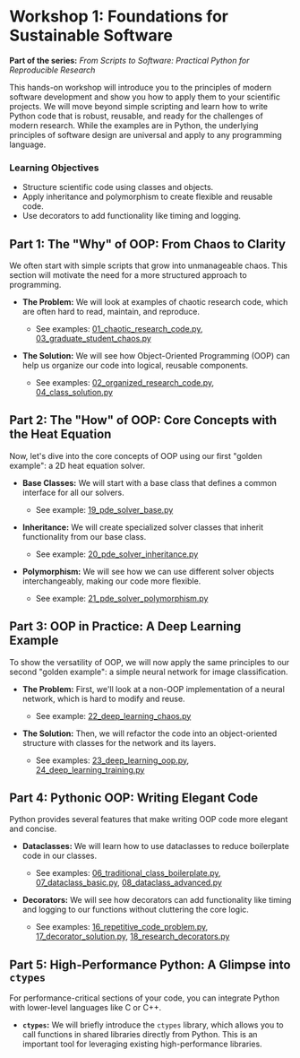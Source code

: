 
# Workshop 1: Foundations for Sustainable Software

**Part of the series:** *From Scripts to Software: Practical Python for Reproducible Research*

This hands-on workshop will introduce you to the principles of modern software development and show you how to apply them to your scientific projects. We will move beyond simple scripting and learn how to write Python code that is robust, reusable, and ready for the challenges of modern research. While the examples are in Python, the underlying principles of software design are universal and apply to any programming language.

### Learning Objectives

*   Structure scientific code using classes and objects.
*   Apply inheritance and polymorphism to create flexible and reusable code.
*   Use decorators to add functionality like timing and logging.

## Part 1: The "Why" of OOP: From Chaos to Clarity

We often start with simple scripts that grow into unmanageable chaos. This section will motivate the need for a more structured approach to programming.

*   **The Problem:** We will look at examples of chaotic research code, which are often hard to read, maintain, and reproduce.
    *   See examples: [01_chaotic_research_code.py](workshop-1-examples/01_chaotic_research_code.py), [03_graduate_student_chaos.py](workshop-1-examples/03_graduate_student_chaos.py)

*   **The Solution:** We will see how Object-Oriented Programming (OOP) can help us organize our code into logical, reusable components.
    *   See examples: [02_organized_research_code.py](workshop-1-examples/02_organized_research_code.py), [04_class_solution.py](workshop-1-examples/04_class_solution.py)

## Part 2: The "How" of OOP: Core Concepts with the Heat Equation

Now, let's dive into the core concepts of OOP using our first "golden example": a 2D heat equation solver.

*   **Base Classes:** We will start with a base class that defines a common interface for all our solvers.
    *   See example: [19_pde_solver_base.py](workshop-1-examples/19_pde_solver_base.py)

*   **Inheritance:** We will create specialized solver classes that inherit functionality from our base class.
    *   See example: [20_pde_solver_inheritance.py](workshop-1-examples/20_pde_solver_inheritance.py)

*   **Polymorphism:** We will see how we can use different solver objects interchangeably, making our code more flexible.
    *   See example: [21_pde_solver_polymorphism.py](workshop-1-examples/21_pde_solver_polymorphism.py)

## Part 3: OOP in Practice: A Deep Learning Example

To show the versatility of OOP, we will now apply the same principles to our second "golden example": a simple neural network for image classification.

*   **The Problem:** First, we'll look at a non-OOP implementation of a neural network, which is hard to modify and reuse.
    *   See example: [22_deep_learning_chaos.py](workshop-1-examples/22_deep_learning_chaos.py)

*   **The Solution:** Then, we will refactor the code into an object-oriented structure with classes for the network and its layers.
    *   See examples: [23_deep_learning_oop.py](workshop-1-examples/23_deep_learning_oop.py), [24_deep_learning_training.py](workshop-1-examples/24_deep_learning_training.py)

## Part 4: Pythonic OOP: Writing Elegant Code

Python provides several features that make writing OOP code more elegant and concise.

*   **Dataclasses:** We will learn how to use dataclasses to reduce boilerplate code in our classes.
    *   See examples: [06_traditional_class_boilerplate.py](workshop-1-examples/06_traditional_class_boilerplate.py), [07_dataclass_basic.py](workshop-1-examples/07_dataclass_basic.py), [08_dataclass_advanced.py](workshop-1-examples/08_dataclass_advanced.py)

*   **Decorators:** We will see how decorators can add functionality like timing and logging to our functions without cluttering the core logic.
    *   See examples: [16_repetitive_code_problem.py](workshop-1-examples/16_repetitive_code_problem.py), [17_decorator_solution.py](workshop-1-examples/17_decorator_solution.py), [18_research_decorators.py](workshop-1-examples/18_research_decorators.py)

## Part 5: High-Performance Python: A Glimpse into `ctypes`

For performance-critical sections of your code, you can integrate Python with lower-level languages like C or C++.

*   **`ctypes`:** We will briefly introduce the `ctypes` library, which allows you to call functions in shared libraries directly from Python. This is an important tool for leveraging existing high-performance libraries.
